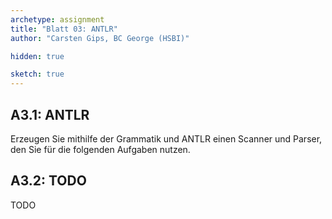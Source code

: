 ```yaml
---
archetype: assignment
title: "Blatt 03: ANTLR"
author: "Carsten Gips, BC George (HSBI)"

hidden: true

sketch: true
---
```



## A3.1: ANTLR

Erzeugen Sie mithilfe der Grammatik und ANTLR einen Scanner und Parser, den Sie für
die folgenden Aufgaben nutzen.


## A3.2: TODO

TODO
